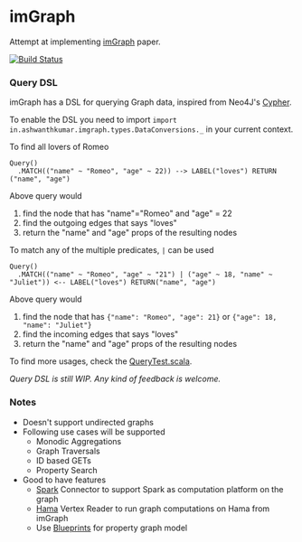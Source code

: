 # imGraph

Attempt at implementing [imGraph](http://euranova.eu/upl_docs/publications/imgraph--a-distributed-in-memory-graph-database.pdf) paper. 

[![Build Status](https://travis-ci.org/ashwanthkumar/imgraph.svg?branch=master)](https://travis-ci.org/ashwanthkumar/imgraph)

### Query DSL

imGraph has a DSL for querying Graph data, inspired from Neo4J's [Cypher](http://docs.neo4j.org/chunked/stable/cypher-query-lang.html).

To enable the DSL you need to import `import in.ashwanthkumar.imgraph.types.DataConversions._` in your current context.

To find all lovers of Romeo
```
Query()
  .MATCH(("name" ~ "Romeo", "age" ~ 22)) --> LABEL("loves") RETURN ("name", "age")
```

Above query would

1. find the node that has "name"="Romeo" and "age" = 22
2. find the outgoing edges that says "loves"
3. return the "name" and "age" props of the resulting nodes


To match any of the multiple predicates, `|` can be used
```
Query()
  .MATCH(("name" ~ "Romeo", "age" ~ "21") | ("age" ~ 18, "name" ~ "Juliet")) <-- LABEL("loves") RETURN("name", "age")
```

Above query would

1. find the node that has `{"name": "Romeo", "age": 21}` or `{"age": 18, "name": "Juliet"}`
2. find the incoming edges that says "loves"
3. return the "name" and "age" props of the resulting nodes

To find more usages, check the [QueryTest.scala](https://github.com/ashwanthkumar/imgraph/blob/master/src/test/scala/in/ashwanthkumar/imgraph/query/QueryTest.scala).

*Query DSL is still WIP. Any kind of feedback is welcome.*

### Notes

- Doesn't support undirected graphs
- Following use cases will be supported
    - Monodic Aggregations
    - Graph Traversals
    - ID based GETs
    - Property Search
- Good to have features
    - [Spark](https://spark.apache.org/) Connector to support Spark as computation platform on the graph
    - [Hama](https://hama.apache.org/) Vertex Reader to run graph computations on Hama from imGraph 
    - Use [Blueprints](http://blueprints.tinkerpop.com/) for property graph model
